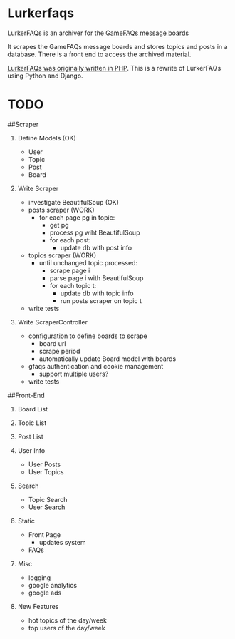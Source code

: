 Lurkerfaqs
==========
LurkerFAQs is an archiver for the [GameFAQs message
boards](http://www.gamefaqs.com/boards)

It scrapes the GameFAQs message boards and stores topics and posts in a
database. There is a front end to access the archived material.

[LurkerFAQs was originally written in PHP](http://www.lurkerfaqs.com). This is a rewrite of LurkerFAQs using
Python and Django.


TODO
====
##Scraper
1. Define Models (OK)
    - User
    - Topic
    - Post
    - Board

2. Write Scraper
    - investigate BeautifulSoup (OK)
    - posts scraper (WORK)
        - for each page pg in topic:
            - get pg
            - process pg wiht BeautifulSoup
            - for each post:
                - update db with post info
    - topics scraper (WORK)
        - until unchanged topic processed:
            - scrape page i
            - parse page i with BeautifulSoup
            - for each topic t:
                - update db with topic info
                - run posts scraper on topic t
    - write tests

3. Write ScraperController
    - configuration to define boards to scrape
        - board url
        - scrape period
        - automatically update Board model with boards
    - gfaqs authentication and cookie management
        - support multiple users?
    - write tests

##Front-End
1. Board List

2. Topic List

3. Post List

4. User Info
    - User Posts
    - User Topics

5. Search
    - Topic Search
    - User Search

6. Static
    - Front Page
        - updates system
    - FAQs     

7. Misc
    - logging 
    - google analytics
    - google ads

8. New Features
    - hot topics of the day/week
    - top users of the day/week
